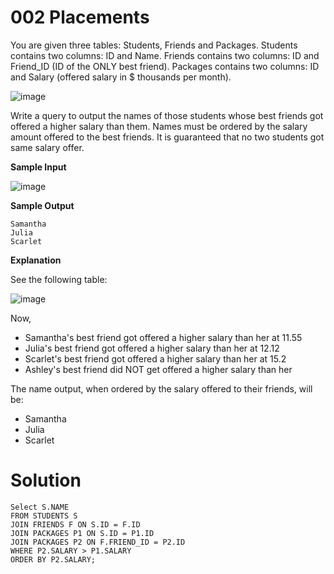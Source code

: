 # 002 Placements

You are given three tables: Students, Friends and Packages. Students contains two columns: ID and Name. Friends contains two columns: ID and Friend_ID (ID of the ONLY best friend). Packages contains two columns: ID and Salary (offered salary in $ thousands per month).

![image](https://github.com/anaswick/my_portfolio/assets/24541471/836e57ad-1f44-45ea-942a-5d29207c4f82)

Write a query to output the names of those students whose best friends got offered a higher salary than them. Names must be ordered by the salary amount offered to the best friends. It is guaranteed that no two students got same salary offer.

**Sample Input**

![image](https://github.com/anaswick/my_portfolio/assets/24541471/e6f0b264-5664-4505-b5b8-9d5a03fe2da8)

**Sample Output**
```
Samantha
Julia
Scarlet
```

**Explanation**

See the following table:

![image](https://github.com/anaswick/my_portfolio/assets/24541471/4e4bb8fc-9bba-4e41-b8f2-1df22001ad18)

Now,

- Samantha's best friend got offered a higher salary than her at 11.55
- Julia's best friend got offered a higher salary than her at 12.12
- Scarlet's best friend got offered a higher salary than her at 15.2
- Ashley's best friend did NOT get offered a higher salary than her

The name output, when ordered by the salary offered to their friends, will be:
- Samantha
- Julia
- Scarlet

# Solution
```
Select S.NAME
FROM STUDENTS S 
JOIN FRIENDS F ON S.ID = F.ID
JOIN PACKAGES P1 ON S.ID = P1.ID
JOIN PACKAGES P2 ON F.FRIEND_ID = P2.ID
WHERE P2.SALARY > P1.SALARY
ORDER BY P2.SALARY;
```
